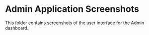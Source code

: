 # Admin Application Screenshots

This folder contains screenshots of the user interface for the Admin dashboard.
